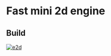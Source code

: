 # Fast mini 2d engine

## Build
[![e2d](https://circleci.com/github/AntonovSergey2211/e2d.svg?style=shield)](https://app.circleci.com/pipelines/github/AntonovSergey2211/e2d)
